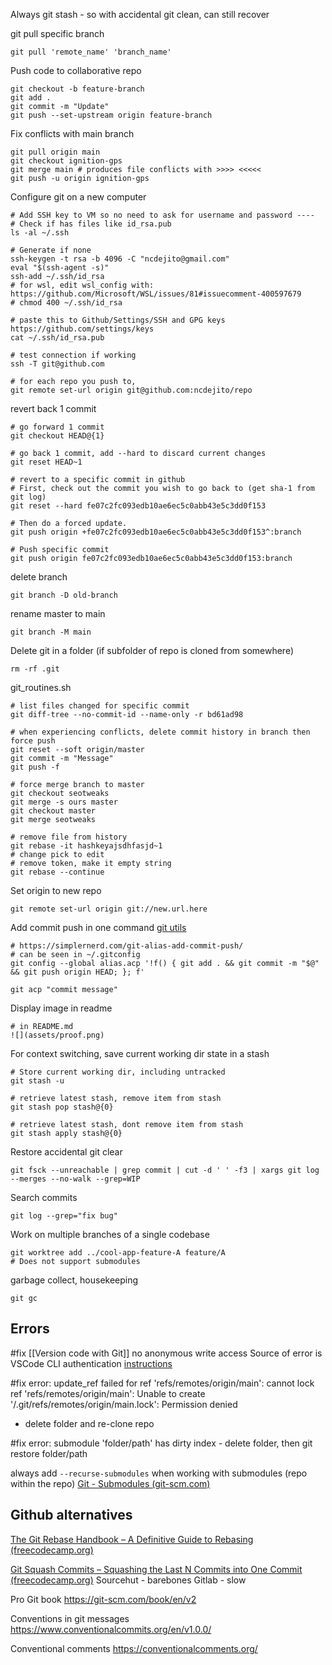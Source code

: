 Always git stash - so with accidental git clean, can still recover

git pull specific branch
```
git pull 'remote_name' 'branch_name'
```

Push code to collaborative repo
```
git checkout -b feature-branch
git add .
git commit -m "Update"
git push --set-upstream origin feature-branch
```

Fix conflicts with main branch
```
git pull origin main
git checkout ignition-gps
git merge main # produces file conflicts with >>>> <<<<<
git push -u origin ignition-gps
```

Configure git on a new computer
```
# Add SSH key to VM so no need to ask for username and password ----
# Check if has files like id_rsa.pub
ls -al ~/.ssh

# Generate if none
ssh-keygen -t rsa -b 4096 -C "ncdejito@gmail.com"
eval "$(ssh-agent -s)"
ssh-add ~/.ssh/id_rsa
# for wsl, edit wsl_config with: https://github.com/Microsoft/WSL/issues/81#issuecomment-400597679
# chmod 400 ~/.ssh/id_rsa

# paste this to Github/Settings/SSH and GPG keys https://github.com/settings/keys
cat ~/.ssh/id_rsa.pub

# test connection if working
ssh -T git@github.com

# for each repo you push to, 
git remote set-url origin git@github.com:ncdejito/repo
```

revert back 1 commit
```
# go forward 1 commit
git checkout HEAD@{1}

# go back 1 commit, add --hard to discard current changes
git reset HEAD~1

# revert to a specific commit in github
# First, check out the commit you wish to go back to (get sha-1 from git log)
git reset --hard fe07c2fc093edb10ae6ec5c0abb43e5c3dd0f153

# Then do a forced update.
git push origin +fe07c2fc093edb10ae6ec5c0abb43e5c3dd0f153^:branch

# Push specific commit
git push origin fe07c2fc093edb10ae6ec5c0abb43e5c3dd0f153:branch
```
delete branch
```
git branch -D old-branch
```

rename master to main
```
git branch -M main
```

Delete git in a folder (if subfolder of repo is cloned from somewhere)
```
rm -rf .git
```
git_routines.sh
```
# list files changed for specific commit
git diff-tree --no-commit-id --name-only -r bd61ad98

# when experiencing conflicts, delete commit history in branch then force push
git reset --soft origin/master
git commit -m "Message"
git push -f

# force merge branch to master
git checkout seotweaks
git merge -s ours master
git checkout master
git merge seotweaks

# remove file from history
git rebase -it hashkeyajsdhfasjd~1
# change pick to edit
# remove token, make it empty string
git rebase --continue
```

Set origin to new repo
```
git remote set-url origin git://new.url.here
```

Add commit push in one command [git utils](https://github.com/ncdejito/config)
```
# https://simplernerd.com/git-alias-add-commit-push/
# can be seen in ~/.gitconfig
git config --global alias.acp '!f() { git add . && git commit -m "$@" && git push origin HEAD; }; f'

git acp "commit message"
```

Display image in readme
```
# in README.md
![](assets/proof.png)
```

For context switching, save current working dir state in a stash
```
# Store current working dir, including untracked
git stash -u

# retrieve latest stash, remove item from stash
git stash pop stash@{0}

# retrieve latest stash, dont remove item from stash
git stash apply stash@{0}
```

Restore accidental git clear
```
git fsck --unreachable | grep commit | cut -d ' ' -f3 | xargs git log --merges --no-walk --grep=WIP
```

Search commits
```
git log --grep="fix bug"
```

Work on multiple branches of a single codebase
```
git worktree add ../cool-app-feature-A feature/A  
# Does not support submodules
```

garbage collect, housekeeping
```
git gc
```
## Errors
#fix [[Version code with Git]] no anonymous write access
Source of error is VSCode CLI authentication
[instructions](https://stackoverflow.com/a/70035832)

#fix error: update_ref failed for ref 'refs/remotes/origin/main': cannot lock ref 'refs/remotes/origin/main': Unable to create '/.git/refs/remotes/origin/main.lock': Permission denied
* delete folder and re-clone repo

#fix error: submodule 'folder/path' has dirty index - delete folder, then git restore folder/path

always add `--recurse-submodules` when working with submodules (repo within the repo)
[Git - Submodules (git-scm.com)](https://git-scm.com/book/en/v2/Git-Tools-Submodules)

## Github alternatives

[The Git Rebase Handbook – A Definitive Guide to Rebasing (freecodecamp.org)](https://www.freecodecamp.org/news/git-rebase-handbook/)

[Git Squash Commits – Squashing the Last N Commits into One Commit (freecodecamp.org)](https://www.freecodecamp.org/news/git-squash-commits/)
Sourcehut - barebones
Gitlab - slow

Pro Git book
https://git-scm.com/book/en/v2

Conventions in git messages
https://www.conventionalcommits.org/en/v1.0.0/

Conventional comments
https://conventionalcomments.org/